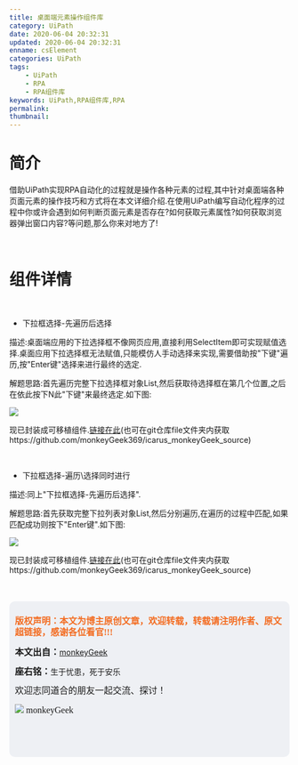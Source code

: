 ```yaml
---
title: 桌面端元素操作组件库
category: UiPath
date: 2020-06-04 20:32:31
updated: 2020-06-04 20:32:31
enname: csElement
categories: UiPath
tags:
	- UiPath
	- RPA
	- RPA组件库
keywords: UiPath,RPA组件库,RPA
permalink:
thumbnail:
---
```


# 简介

借助UiPath实现RPA自动化的过程就是操作各种元素的过程,其中针对桌面端各种页面元素的操作技巧和方式将在本文详细介绍.<!--more-->在使用UiPath编写自动化程序的过程中你或许会遇到如何判断页面元素是否存在?如何获取元素属性?如何获取浏览器弹出窗口内容?等问题,那么你来对地方了!

</br>

# 组件详情

</br>

- 下拉框选择-先遍历后选择

描述:桌面端应用的下拉选择框不像网页应用,直接利用SelectItem即可实现赋值选择.桌面应用下拉选择框无法赋值,只能模仿人手动选择来实现,需要借助按"下键"遍历,按"Enter键"选择来进行最终的选定.

解题思路:首先遍历完整下拉选择框对象List,然后获取待选择框在第几个位置,之后在依此按下N此"下键"来最终选定.如下图:

![](../../../../image/winListSelectItem.png)

现已封装成可移植组件.[链接在此](http://monkeygeek369.github.io/file/winListSelectItem.xaml)(也可在git仓库file文件夹内获取https://github.com/monkeyGeek369/icarus_monkeyGeek_source)



</br>

- 下拉框选择-遍历\选择同时进行

描述:同上"下拉框选择-先遍历后选择".

解题思路:首先获取完整下拉列表对象List,然后分别遍历,在遍历的过程中匹配,如果匹配成功则按下"Enter键".如下图:

![](../../../../image/winListSelectItemCommon.png)

现已封装成可移植组件.[链接在此](http://monkeygeek369.github.io/file/winListSelectItemCommon.xaml)(也可在git仓库file文件夹内获取https://github.com/monkeyGeek369/icarus_monkeyGeek_source)

</br>

</br>

<script>
var _hmt = _hmt || [];
(function() {
  var hm = document.createElement("script");
  hm.src = "https://hm.baidu.com/hm.js?2f798e6b269c8a40f12bef25d7f1876d";
  var s = document.getElementsByTagName("script")[0]; 
  s.parentNode.insertBefore(hm, s);
})();
</script>

<div style="height:260px; background-color:rgb(238,240,244); padding:10px;border-radius:10px;">
    <p style="color:#f36c21;font:bold 16px/20px 'kaiTi';">
      版权声明：本文为博主原创文章，欢迎转载，转载请注明作者、原文超链接，感谢各位看官!!!
    </p>
    <p>
      <span style="font:bold 16px/20px 'kaiTi';">本文出自：</span><a href="https://monkeyGeek369.github.io">monkeyGeek</a> 
    </p>
    <p>
      <span style="font:bold 16px/20px 'kaiTi';">座右铭：</span><span>生于忧患，死于安乐</span> 
    </p>
    <p>
      <span style="font:16px/20px 'kaiTi';">欢迎志同道合的朋友一起交流、探讨！</span> 
    </p>
    <img style="height:auto; width:auto;flot:left;" src="../../../../image/monkey64.png" /><span style="font:16px/20px 'kaiTi';flot:left;">   monkeyGeek</span>


